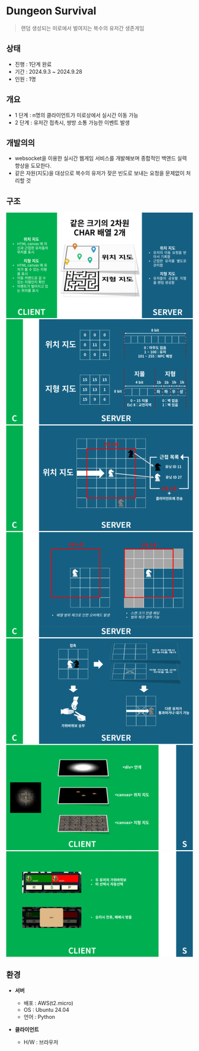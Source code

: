 # Dungeon Survival
> 랜덤 생성되는 미로에서 벌여지는 복수의 유저간 생존게임


## 상태
* 진행 : 1단계 완료
* 기간 : 2024.9.3 ~ 2024.9.28
* 인원 : 1명


## 개요
* 1 단계 : n명의 클라이언트가 미로상에서 실시간 이동 가능 
* 2 단계 : 유저간 접촉시, 쌍방 소통 가능한 이벤트 발생


## 개발의의
* websocket을 이용한 실시간 웹게임 서비스를 개발해보며 종합적인 백앤드 실력 향상을 도모한다.
* 같은 자원(지도)을 대상으로 복수의 유저가 잦은 빈도로 보내는 요청을 문제없이 처리할 것


## 구조
![설명텍스트](./document/ds1.png)
![설명텍스트](./document/ds2.png)
![설명텍스트](./document/ds3.png)
![설명텍스트](./document/ds4.png)
![설명텍스트](./document/ds5.png)
![설명텍스트](./document/ds6.png)
![설명텍스트](./document/ds7.png)


## 환경
* **서버**
    * 배포 : AWS(t2.micro)
    * OS : Ubuntu 24.04
    * 언어 : Python

* **클라이언트**
    * H/W : 브라우저

